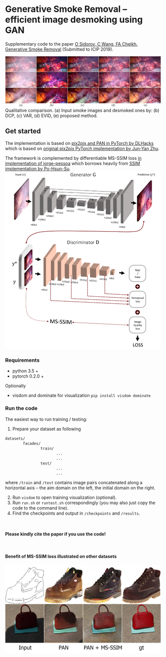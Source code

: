 # Generative Smoke Removal – efficient image desmoking using GAN

Supplementary code to the paper [O Sidorov, C Wang, FA Cheikh. Generative Smoke Removal](https://arxiv.org/abs/1902.00311) (Submitted to ICIP 2019).

![image preview](https://github.com/acecreamu/ssim-pan/blob/master/figs/fig4.jpg)
Qualitative comparison. (a) Input smoke images and desmoked ones by: (b) DCP, (c) VAR, (d) EVID, (e) proposed method.

## Get started
The implementation is based on [pix2pix and PAN in PyTorch by DLHacks](https://github.com/DLHacks/pix2pix_PAN) which is based on [original pix2pix PyTorch implementation by Jun-Yan Zhu](https://github.com/junyanz/pytorch-CycleGAN-and-pix2pix).

The framework is complemented by differentiable MS-SSIM loss [in implementation of jorge-pessoa](https://github.com/jorge-pessoa/pytorch-msssim) which borrows heavily from [SSIM implementation by Po-Hsun-Su](https://github.com/Po-Hsun-Su/pytorch-ssim).
![image_ssim_pan](https://github.com/acecreamu/ssim-pan/blob/master/figs/fig3.jpg)

### Requirements
- python 3.5 +
- pytorch 0.2.0 +

Optionally
- visdom and dominate for visualization ``` pip install visdom dominate ```

### Run the code
The easiest way to run training / testing:

1. Prepare your dataset as following
```
datasets/
        facades/
                train/
                       ...
                       ...
                test/
                       ...
                       ...
```
where `/train` and `/test` contains image pairs concatenated along a horizontal axis – the aim domain on the left, the initial domain on the right.

2. Run `visdom` to open training visualization (optional).
3. Run `run.sh` or `runtest.sh` correspondingly (you may also just copy the code to the command line).
4. Find the checkpoints and output in `/checkpoints` and `/results`.

</br>

#### Please kindly cite the paper if you use the code!
</br>

#### Benefit of MS-SSIM loss illustrated on other datasets

![image_fig5](https://github.com/acecreamu/ssim-pan/blob/master/figs/fig5.jpg)


